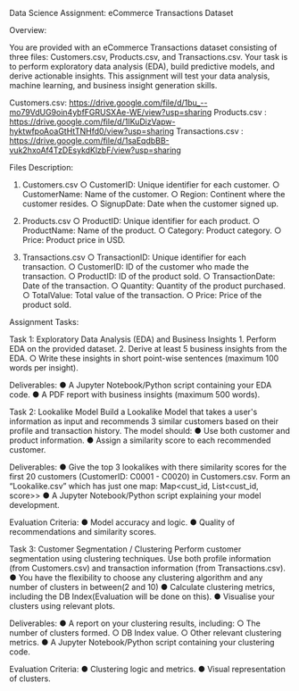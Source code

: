 Data Science Assignment: eCommerce Transactions Dataset

Overview:

You are provided with an eCommerce Transactions dataset consisting of three files: Customers.csv, Products.csv, and Transactions.csv. Your task is to perform
exploratory data analysis (EDA), build predictive models, and derive actionable insights. 
This assignment will test your data analysis, machine learning, and business insight generation skills.

Customers.csv: https://drive.google.com/file/d/1bu_--mo79VdUG9oin4ybfFGRUSXAe-WE/view?usp=sharing
Products.csv : https://drive.google.com/file/d/1IKuDizVapw-hyktwfpoAoaGtHtTNHfd0/view?usp=sharing
Transactions.csv : https://drive.google.com/file/d/1saEqdbBB-vuk2hxoAf4TzDEsykdKlzbF/view?usp=sharing

Files Description:

1. Customers.csv
 ○ CustomerID: Unique identifier for each customer.
 ○ CustomerName: Name of the customer.
 ○ Region: Continent where the customer resides.
 ○ SignupDate: Date when the customer signed up.

2. Products.csv
 ○ ProductID: Unique identifier for each product.
 ○ ProductName: Name of the product.
 ○ Category: Product category.
 ○ Price: Product price in USD.

3. Transactions.csv
 ○ TransactionID: Unique identifier for each transaction.
 ○ CustomerID: ID of the customer who made the transaction.
 ○ ProductID: ID of the product sold.
 ○ TransactionDate: Date of the transaction.
 ○ Quantity: Quantity of the product purchased.
 ○ TotalValue: Total value of the transaction.
 ○ Price: Price of the product sold.

Assignment Tasks:

Task 1: 
Exploratory Data Analysis (EDA) and Business Insights
        1. Perform EDA on the provided dataset.
        2. Derive at least 5 business insights from the EDA.
○ Write these insights in short point-wise sentences (maximum 100 words per insight).

Deliverables:
● A Jupyter Notebook/Python script containing your EDA code.
● A PDF report with business insights (maximum 500 words).


Task 2: 
Lookalike Model
Build a Lookalike Model that takes a user's information as input and recommends 3 similar
customers based on their profile and transaction history. The model should:
   ● Use both customer and product information.
   ● Assign a similarity score to each recommended customer.

Deliverables:
   ● Give the top 3 lookalikes with there similarity scores for the first 20 customers
   (CustomerID: C0001 - C0020) in Customers.csv. Form an “Lookalike.csv” which has just one map: Map<cust_id, List<cust_id, score>>
   ● A Jupyter Notebook/Python script explaining your model development.

Evaluation Criteria:
   ● Model accuracy and logic.
   ● Quality of recommendations and similarity scores.


Task 3: 
Customer Segmentation / Clustering
  Perform customer segmentation using clustering techniques. Use both profile information (from Customers.csv) and transaction information (from Transactions.csv).
  ● You have the flexibility to choose any clustering algorithm and any number of clusters in between(2 and 10)
  ● Calculate clustering metrics, including the DB Index(Evaluation will be done on this).
  ● Visualise your clusters using relevant plots.

Deliverables:
  ● A report on your clustering results, including:
  ○ The number of clusters formed.
  ○ DB Index value.
  ○ Other relevant clustering metrics.
  ● A Jupyter Notebook/Python script containing your clustering code.

Evaluation Criteria:
  ● Clustering logic and metrics.
  ● Visual representation of clusters.

